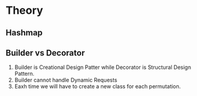 # Theory

## Hashmap

## Builder vs Decorator


1. Builder is Creational Design Patter while Decorator is Structural Design Pattern.
2. Builder cannot handle Dynamic Requests
3. Eaxh time we will have to create a new class for each permutation.